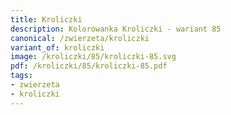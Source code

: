 ```yaml
---
title: Kroliczki
description: Kolorowanka Kroliczki - wariant 85
canonical: /zwierzeta/kroliczki
variant_of: kroliczki
image: /kroliczki/85/kroliczki-85.svg
pdf: /kroliczki/85/kroliczki-85.pdf
tags:
- zwierzeta
- kroliczki
---
```

